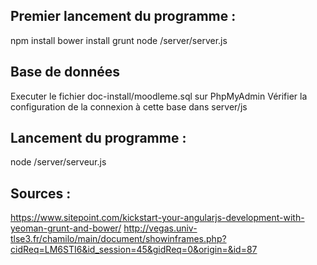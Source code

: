 ## Premier lancement du programme :
npm install
bower install 
grunt
node /server/server.js

## Base de données
Executer le fichier doc-install/moodleme.sql sur PhpMyAdmin
Vérifier la configuration de la connexion à cette base dans server/js

## Lancement du programme : 
node /server/serveur.js

## Sources :
https://www.sitepoint.com/kickstart-your-angularjs-development-with-yeoman-grunt-and-bower/
http://vegas.univ-tlse3.fr/chamilo/main/document/showinframes.php?cidReq=LM6STI6&id_session=45&gidReq=0&origin=&id=87